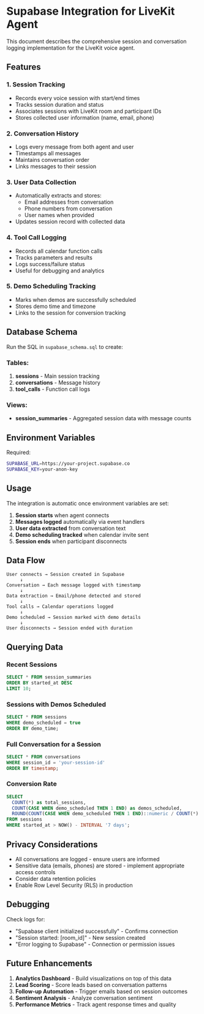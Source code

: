 # Supabase Integration for LiveKit Agent

This document describes the comprehensive session and conversation logging implementation for the LiveKit voice agent.

## Features

### 1. Session Tracking
- Records every voice session with start/end times
- Tracks session duration and status
- Associates sessions with LiveKit room and participant IDs
- Stores collected user information (name, email, phone)

### 2. Conversation History
- Logs every message from both agent and user
- Timestamps all messages
- Maintains conversation order
- Links messages to their session

### 3. User Data Collection
- Automatically extracts and stores:
  - Email addresses from conversation
  - Phone numbers from conversation
  - User names when provided
- Updates session record with collected data

### 4. Tool Call Logging
- Records all calendar function calls
- Tracks parameters and results
- Logs success/failure status
- Useful for debugging and analytics

### 5. Demo Scheduling Tracking
- Marks when demos are successfully scheduled
- Stores demo time and timezone
- Links to the session for conversion tracking

## Database Schema

Run the SQL in `supabase_schema.sql` to create:

### Tables:
1. **sessions** - Main session tracking
2. **conversations** - Message history
3. **tool_calls** - Function call logs

### Views:
- **session_summaries** - Aggregated session data with message counts

## Environment Variables

Required:
```bash
SUPABASE_URL=https://your-project.supabase.co
SUPABASE_KEY=your-anon-key
```

## Usage

The integration is automatic once environment variables are set:

1. **Session starts** when agent connects
2. **Messages logged** automatically via event handlers
3. **User data extracted** from conversation text
4. **Demo scheduling tracked** when calendar invite sent
5. **Session ends** when participant disconnects

## Data Flow

```
User connects → Session created in Supabase
     ↓
Conversation → Each message logged with timestamp
     ↓
Data extraction → Email/phone detected and stored
     ↓
Tool calls → Calendar operations logged
     ↓
Demo scheduled → Session marked with demo details
     ↓
User disconnects → Session ended with duration
```

## Querying Data

### Recent Sessions
```sql
SELECT * FROM session_summaries 
ORDER BY started_at DESC 
LIMIT 10;
```

### Sessions with Demos Scheduled
```sql
SELECT * FROM sessions 
WHERE demo_scheduled = true 
ORDER BY demo_time;
```

### Full Conversation for a Session
```sql
SELECT * FROM conversations 
WHERE session_id = 'your-session-id' 
ORDER BY timestamp;
```

### Conversion Rate
```sql
SELECT 
  COUNT(*) as total_sessions,
  COUNT(CASE WHEN demo_scheduled THEN 1 END) as demos_scheduled,
  ROUND(COUNT(CASE WHEN demo_scheduled THEN 1 END)::numeric / COUNT(*) * 100, 2) as conversion_rate
FROM sessions
WHERE started_at > NOW() - INTERVAL '7 days';
```

## Privacy Considerations

- All conversations are logged - ensure users are informed
- Sensitive data (emails, phones) are stored - implement appropriate access controls
- Consider data retention policies
- Enable Row Level Security (RLS) in production

## Debugging

Check logs for:
- "Supabase client initialized successfully" - Confirms connection
- "Session started: [room_id]" - New session created
- "Error logging to Supabase" - Connection or permission issues

## Future Enhancements

1. **Analytics Dashboard** - Build visualizations on top of this data
2. **Lead Scoring** - Score leads based on conversation patterns
3. **Follow-up Automation** - Trigger emails based on session outcomes
4. **Sentiment Analysis** - Analyze conversation sentiment
5. **Performance Metrics** - Track agent response times and quality